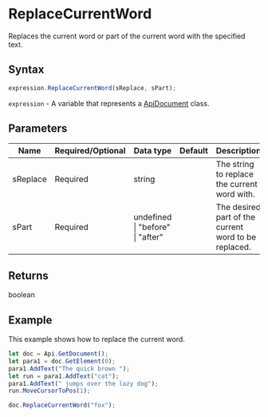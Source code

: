 # ReplaceCurrentWord

Replaces the current word or part of the current word with the specified text.

## Syntax

```javascript
expression.ReplaceCurrentWord(sReplace, sPart);
```

`expression` - A variable that represents a [ApiDocument](../ApiDocument.md) class.

## Parameters

| **Name** | **Required/Optional** | **Data type** | **Default** | **Description** |
| ------------- | ------------- | ------------- | ------------- | ------------- |
| sReplace | Required | string |  | The string to replace the current word with. |
| sPart | Required | undefined \| "before" \| "after" |  | The desired part of the current word to be replaced. |

## Returns

boolean

## Example

This example shows how to replace the current word.

```javascript editor-
let doc = Api.GetDocument();
let para1 = doc.GetElement(0);
para1.AddText("The quick brown ");
let run = para1.AddText("cat");
para1.AddText(" jumps over the lazy dog");
run.MoveCursorToPos(1);

doc.ReplaceCurrentWord("fox");


```
